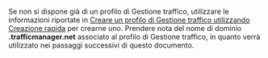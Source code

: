 Se non si dispone già di un profilo di Gestione traffico, utilizzare le informazioni riportate in [Creare un profilo di Gestione traffico utilizzando Creazione rapida](/library/windowsazure/dn339012.aspx) per crearne uno. Prendere nota del nome di dominio **.trafficmanager.net** associato al profilo di Gestione traffico, in quanto verrà utilizzato nei passaggi successivi di questo documento.

<!---HONumber=August15_HO6-->